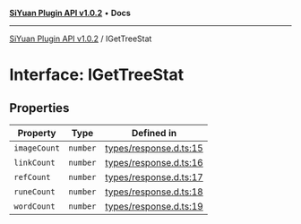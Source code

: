[**SiYuan Plugin API v1.0.2**](../README.md) • **Docs**

---

[SiYuan Plugin API v1.0.2](../README.md) / IGetTreeStat

# Interface: IGetTreeStat

## Properties

| Property     | Type     | Defined in                                                                                       |
| ------------ | -------- | ------------------------------------------------------------------------------------------------ |
| `imageCount` | `number` | [types/response.d.ts:15](https://github.com/siyuan-note/petal/tree/main/types/response.d.ts#L15) |
| `linkCount`  | `number` | [types/response.d.ts:16](https://github.com/siyuan-note/petal/tree/main/types/response.d.ts#L16) |
| `refCount`   | `number` | [types/response.d.ts:17](https://github.com/siyuan-note/petal/tree/main/types/response.d.ts#L17) |
| `runeCount`  | `number` | [types/response.d.ts:18](https://github.com/siyuan-note/petal/tree/main/types/response.d.ts#L18) |
| `wordCount`  | `number` | [types/response.d.ts:19](https://github.com/siyuan-note/petal/tree/main/types/response.d.ts#L19) |
